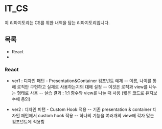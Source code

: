 # IT_CS
이 리파지토리는 CS를 위한 내역을 담는 리파지토리입니다.


## 목록
- React
- 

### React
- ver1 : 디자인 패턴 - Presentation&Container 컴포넌트 예제
-- 이름, 나이를 통해 로직만 구현하고 실제로 사용하는지의 대해 설정
-- 이것은 로직과 view를 나누는 형태로 사용
-- 실습 결과 : 1:1 함수와 view를 나눌 때 사용 (짧은 코드로 유지보수에 용의)

- ver2 : 디자인 피탠 - Custom Hook 적용
-- 기존 presentation & container 디자인 패턴에서 custom hook 적용
-- 하나의 기능을 여러개의 view에 각자 맞는 컴포넌트에 적용함